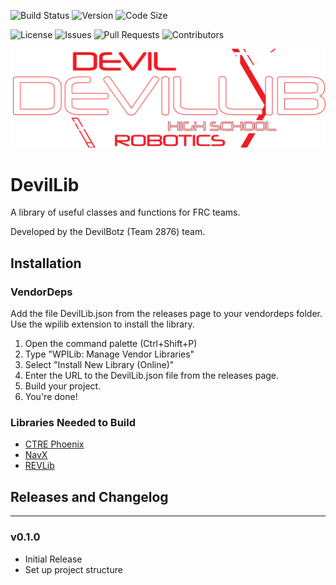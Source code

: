 
![Build Status](https://img.shields.io/github/actions/workflow/status/BHSRobotix/DevilLib/CI.yml?style=for-the-badge)
![Version](https://img.shields.io/github/v/tag/BHSRobotix/DevilLib?label=Version&style=for-the-badge)
![Code Size](https://img.shields.io/github/languages/code-size/BHSRobotix/DevilLib?style=for-the-badge)

![License](https://img.shields.io/github/license/BHSRobotix/DevilLib?style=for-the-badge)
![Issues](https://img.shields.io/github/issues/BHSRobotix/DevilLib?style=for-the-badge)
![Pull Requests](https://img.shields.io/github/issues-pr/BHSRobotix/DevilLib?style=for-the-badge)
![Contributors](https://img.shields.io/github/contributors/BHSRobotix/DevilLib?style=for-the-badge)

![DevilLib](https://raw.githubusercontent.com/BHSRobotix/DevilLib/main/res/devilliblogo.png)

# DevilLib
A library of useful classes and functions for FRC teams.

Developed by the DevilBotz (Team 2876) team.

## Installation

### VendorDeps
Add the file DevilLib.json from the releases page to your vendordeps folder.
Use the wpilib extension to install the library.
1. Open the command palette (Ctrl+Shift+P)
2. Type "WPILib: Manage Vendor Libraries"
3. Select "Install New Library (Online)"
4. Enter the URL to the DevilLib.json file from the releases page.
5. Build your project.
6. You're done!

### Libraries Needed to Build
- [CTRE Phoenix](https://maven.ctr-electronics.com/release/com/ctre/phoenix/Phoenix5-frc2023-latest.json)
- [NavX](https://raw.githubusercontent.com/rzblue/navx-frc/maven/navx_frc.json)
- [REVLib](https://software-metadata.revrobotics.com/REVLib-2023.json)

## Releases and Changelog
***
### v0.1.0
- Initial Release
- Set up project structure